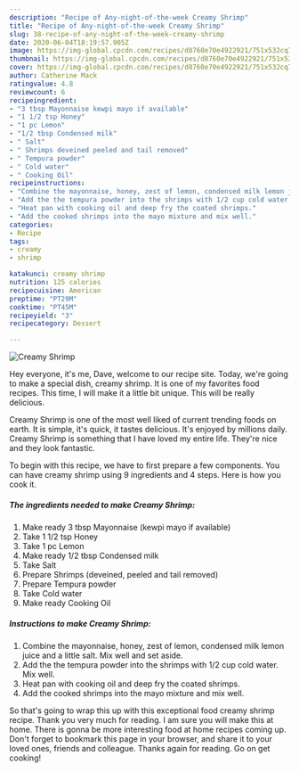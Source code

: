 ```yaml
---
description: "Recipe of Any-night-of-the-week Creamy Shrimp"
title: "Recipe of Any-night-of-the-week Creamy Shrimp"
slug: 38-recipe-of-any-night-of-the-week-creamy-shrimp
date: 2020-06-04T18:19:57.905Z
image: https://img-global.cpcdn.com/recipes/d8760e70e4922921/751x532cq70/creamy-shrimp-recipe-main-photo.jpg
thumbnail: https://img-global.cpcdn.com/recipes/d8760e70e4922921/751x532cq70/creamy-shrimp-recipe-main-photo.jpg
cover: https://img-global.cpcdn.com/recipes/d8760e70e4922921/751x532cq70/creamy-shrimp-recipe-main-photo.jpg
author: Catherine Mack
ratingvalue: 4.8
reviewcount: 6
recipeingredient:
- "3 tbsp Mayonnaise kewpi mayo if available"
- "1 1/2 tsp Honey"
- "1 pc Lemon"
- "1/2 tbsp Condensed milk"
- " Salt"
- " Shrimps deveined peeled and tail removed"
- " Tempura powder"
- " Cold water"
- " Cooking Oil"
recipeinstructions:
- "Combine the mayonnaise, honey, zest of lemon, condensed milk lemon juice and a little salt. Mix well and set aside."
- "Add the the tempura powder into the shrimps with 1/2 cup cold water. Mix well."
- "Heat pan with cooking oil and deep fry the coated shrimps."
- "Add the cooked shrimps into the mayo mixture and mix well."
categories:
- Recipe
tags:
- creamy
- shrimp

katakunci: creamy shrimp 
nutrition: 125 calories
recipecuisine: American
preptime: "PT29M"
cooktime: "PT45M"
recipeyield: "3"
recipecategory: Dessert

---
```



![Creamy Shrimp](https://img-global.cpcdn.com/recipes/d8760e70e4922921/751x532cq70/creamy-shrimp-recipe-main-photo.jpg)

Hey everyone, it's me, Dave, welcome to our recipe site. Today, we're going to make a special dish, creamy shrimp. It is one of my favorites food recipes. This time, I will make it a little bit unique. This will be really delicious.

Creamy Shrimp is one of the most well liked of current trending foods on earth. It is simple, it's quick, it tastes delicious. It's enjoyed by millions daily. Creamy Shrimp is something that I have loved my entire life. They're nice and they look fantastic.




To begin with this recipe, we have to first prepare a few components. You can have creamy shrimp using 9 ingredients and 4 steps. Here is how you cook it.

<!--inarticleads1-->

##### The ingredients needed to make Creamy Shrimp:

1. Make ready 3 tbsp Mayonnaise (kewpi mayo if available)
1. Take 1 1/2 tsp Honey
1. Take 1 pc Lemon
1. Make ready 1/2 tbsp Condensed milk
1. Take  Salt
1. Prepare  Shrimps (deveined, peeled and tail removed)
1. Prepare  Tempura powder
1. Take  Cold water
1. Make ready  Cooking Oil




<!--inarticleads2-->

##### Instructions to make Creamy Shrimp:

1. Combine the mayonnaise, honey, zest of lemon, condensed milk lemon juice and a little salt. Mix well and set aside.
1. Add the the tempura powder into the shrimps with 1/2 cup cold water. Mix well.
1. Heat pan with cooking oil and deep fry the coated shrimps.
1. Add the cooked shrimps into the mayo mixture and mix well.




So that's going to wrap this up with this exceptional food creamy shrimp recipe. Thank you very much for reading. I am sure you will make this at home. There is gonna be more interesting food at home recipes coming up. Don't forget to bookmark this page in your browser, and share it to your loved ones, friends and colleague. Thanks again for reading. Go on get cooking!
